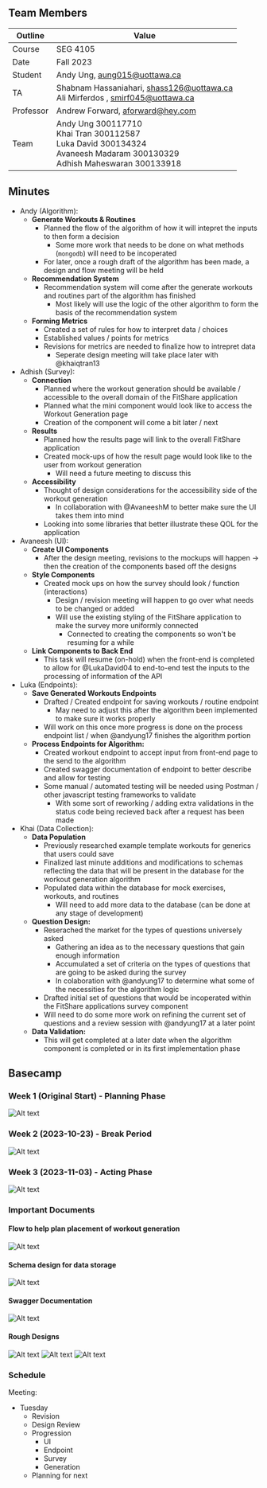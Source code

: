 ## Team Members

| Outline | Value |
| --- | --- |
| Course | SEG 4105 |
| Date | Fall 2023 |
| Student | Andy Ung, aung015@uottawa.ca |
| TA | Shabnam Hassaniahari, shass126@uottawa.ca <br> Ali Mirferdos , smirf045@uottawa.ca| 
| Professor | Andrew Forward, aforward@hey.com |  
| Team | Andy Ung 300117710 <br> Khai Tran 300112587 <br> Luka David 300134324<br>Avaneesh Madaram 300130329<br> Adhish Maheswaran 300133918 |

## Minutes 

- Andy (Algorithm): 
    -  <strong> Generate Workouts & Routines </strong>
        - Planned the flow of the algorithm of how it will intepret the inputs to then form a decision
            - Some more work that needs to be done on what methods (`mongodb`) will need to be incoperated
        - For later, once a rough draft of the algorithm has been made, a design and flow meeting will be held
    -  <strong> Recommendation System </strong>
        - Recommendation system will come after the generate workouts and routines part of the algorithm has finished 
            - Most likely will use the logic of the other algorithm to form the basis of the recommendation system 
    -  <strong> Forming Metrics </strong>
        - Created a set of rules for how to interpret data / choices
        - Established values / points for metrics
        - Revisions for metrics are needed to finalize how to intrepret data 
            - Seperate design meeting will take place later with @khaiqtran13
- Adhish (Survey): 
    - <strong> Connection </strong>
        - Planned where the workout generation should be available / accessible to the overall domain of the FitShare application
        - Planned what the mini component would look like to access the Workout Generation page
        - Creation of the component will come a bit later / next  
    - <strong> Results </strong>
        - Planned how the results page will link to the overall FitShare application
        -  Created mock-ups of how the result page would look like to the user from workout generation
            - Will need a future meeting to discuss this 
    - <strong> Accessibility </strong>
        - Thought of design considerations for the accessibility side of the workout generation 
            - In collaboration with @AvaneeshM to better make sure the UI takes them into mind
        - Looking into some libraries that better illustrate these QOL for the application
- Avaneesh (UI): 
    - <strong>Create UI Components</strong> 
        - After the design meeting, revisions to the mockups will happen -> then the creation of the components based off the designs 
    - <strong>Style Components</strong> 
        - Created mock ups on how the survey should look / function (interactions)
            - Design / revision meeting will happen to go over what needs to be changed or added
            -  Will use the existing styling of the FitShare application to make the survey more uniformly connected
                - Connected to creating the components so won't be resuming for a while
    - <strong>Link Components to Back End</strong>
        - This task will resume (on-hold) when the front-end is completed to allow for @LukaDavid04 to end-to-end test the inputs to the processing of information of the API  
- Luka (Endpoints):
    - <strong>Save Generated Workouts Endpoints</strong>
        - Drafted / Created endpoint for saving workouts / routine endpoint 
            - May need to adjust this after the algorithm been implemented to make sure it works properly  
        - Will work on this once more progress is done on the process endpoint list / when @andyung17 finishes the algorithm portion
    - <strong> Process Endpoints for Algorithm: </strong> 
        - Created workout endpoint to accept input from front-end page to the send to the algorithm
        - Created swagger documentation of endpoint to better describe and allow for testing
        - Some manual / automated testing will be needed using Postman / other javascript testing frameworks to validate
            - With some sort of reworking / adding extra validations in the status code being recieved back after a request has been made 
- Khai (Data Collection):
    - <strong> Data Population </strong>
        - Previously researched example template workouts for generics that users could save 
        - Finalized last minute additions and modifications to schemas reflecting the data that will be present in the database for the workout generation algorithm
        - Populated data within the database for mock exercises, workouts, and routines
            - Will need to add more data to the database (can be done at any stage of development)   
    - <strong>Question Design:</strong>
        - Reserached the market for the types of questions universely asked 
            - Gathering an idea as to the necessary questions that gain enough information 
            - Accumulated a set of criteria on the types of questions that are going to be asked during the survey
            - In colaboration with @andyung17 to determine what some of the necessities for the algorithm logic
        - Drafted initial set of questions that would be incoperated within the FitShare applications survey component
        - Will need to do some more work on refining the current set of questions and a review session with @andyung17 at a later point
    - <strong> Data Validation: </strong>
        - This will get completed at a later date when the algorithm component is completed or in its first implementation phase

## Basecamp 

### Week 1 (Original Start) - Planning Phase 

![Alt text](image.png)

### Week 2 (2023-10-23) - Break Period 

![Alt text](image-2.png)

### Week 3 (2023-11-03) - Acting Phase

![Alt text](image-3.png)

### Important Documents 
#### Flow to help plan placement of workout generation
![Alt text](image-4.png)

#### Schema design for data storage 
![Alt text](image-5.png)

#### Swagger Documentation 
![Alt text](image-6.png)

#### Rough Designs 
![Alt text](image-7.png)
![Alt text](image-8.png)
![Alt text](image-9.png)

### Schedule 
Meeting: 
- Tuesday
    - Revision
    - Design Review
    - Progression
        - UI 
        - Endpoint 
        - Survey
        - Generation
    - Planning for next 
